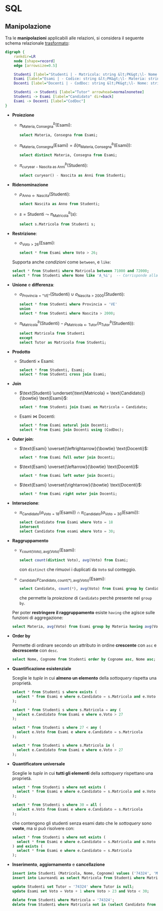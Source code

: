 # SQL

## Manipolazione

Tra le **manipolazioni** applicabili alle relazioni, si considera il seguente schema relazionale [trasformato](../02/README.md#trasformazione):

```dot process
digraph {
	rankdir=LR
	node [shape=record]
	edge [arrowsize=0.5]

	Studenti [label="Studenti | - Matricola: string &lt;PK&gt;\l- Nome: string\l- Cognome: string\l- Nascita: year\l- Provincia: string\l- Tutor: string &lt;FK(Studenti)&gt;\l"]
	Esami [label="Esami | - Codice: string &lt;PK&gt;\l- Materia: string\l- Consegna: date\l- Voto: int\l- Lode: bool\l- Candidato: string &lt;FK(Studenti)&gt;\l- CodDoc: string &lt;FK(Docenti)&gt;\l"]
	Docenti [label="Docenti | - CodDoc: string &lt;PK&gt;\l- Nome: string\l- Cognome: string\l"]

	Studenti -> Studenti [label="Tutor" arrowhead=normalnonetee]
	Studenti -> Esami [label="Candidato" dir=back]
	Esami -> Docenti [label="CodDoc"]
}
```

- **Proiezione**

	- $\pi^b_{\text{Materia}, \text{Consegna}}(\text{Esami})$:

		```sql
		select Materia, Consegna from Esami;
		```

	- $\pi_{\text{Materia}, \text{Consegna}}(\text{Esami}) = \delta(\pi^b_{\text{Materia}, \text{Consegna}}(\text{Esami}))$:

		```sql
		select distinct Materia, Consegna from Esami;
		```

	- $\pi^b_{\text{curyear} - \text{Nascita} \text{ as } \text{Anni}}(\text{Studenti})$:

		```sql
		select curyear() - Nascita as Anni from Studenti;
		```

- **Ridenominazione**

	- $\rho_{\text{Anno} \leftarrow \text{Nascita}}(\text{Studenti})$:

		```sql
		select Nascita as Anno from Studenti;
		```

	- $s = \text{Studenti} \leadsto \pi^b_{\text{Matricola}}(s)$:

		```sql
		select s.Matricola from Studenti s;
		```

- **Restrizione**:

	- $\sigma_{\text{Voto} > 26}(\text{Esami})$:

		```sql
		select * from Esami where Voto > 26;
		```

	Supporta anche _condizioni_ come `between`, e `like`:
	```sql
	select * from Studenti where Matricola between 71000 and 72000;
	select * from Studenti where Nome like 'A_%i';  -- Corrisponde alla regex /^A..*i$/
	```

- **Unione** e **differenza**:

	- $\sigma_{\text{Provincia} = \text{"VE"}}(\text{Studenti}) \cup \sigma_{\text{Nascita} > 2000}(\text{Studenti})$:

		```sql
		select * from Studenti where Provincia = 'VE'
		union
		select * from Studenti where Nascita > 2000;
		```

	- $\pi^b_{\text{Matricola}}(\text{Studenti}) - \rho_{\text{Matricola} \leftarrow \text{Tutor}}(\pi^b_{\text{Tutor}}(\text{Studenti}))$:

		```sql
		select Matricola from Studenti
		except
		select Tutor as Matricola from Studenti;
		```

- **Prodotto**

	- $\text{Studenti} \times \text{Esami}$:

		```sql
		select * from Studenti, Esami;
		select * from Studenti cross join Esami;
		```

- **Join**

	- $\text{Studenti} \underset{\text{Matricola} = \text{Candidato}}{\bowtie} \text{Esami}$:

		```sql
		select * from Studenti join Esami on Matricola = Candidato;
		```

	- $\text{Esami} \bowtie \text{Docenti}$:

		```sql
		select * from Esami natural join Docenti;
		select * from Esami join Docenti using (CodDoc);
		```

- **Outer join**:

	- $\text{Esami} \overset{\leftrightarrow}{\bowtie} \text{Docenti}$:

		```sql
		select * from Esami full outer join Docenti;
		```

	- $\text{Esami} \overset{\leftarrow}{\bowtie} \text{Docenti}$:

		```sql
		select * from Esami left outer join Docenti;
		```

	- $\text{Esami} \overset{\rightarrow}{\bowtie} \text{Docenti}$:

		```sql
		select * from Esami right outer join Docenti;
		```

- **Intersezione**:

	- $\pi_{\text{Candidato}}(\sigma_{\text{Voto} = 18}(\text{Esami})) \cap \pi_{\text{Candidato}}(\sigma_{\text{Voto} = 30}(\text{Esami}))$:

		```sql
		select Candidato from Esami where Voto = 18
		intersect
		select Candidato from esami where Voto = 30;
		```

- **Raggruppamento**

	- $\gamma_{\mathrm{count}(\text{Voto}),\mathrm{avg}(\text{Voto})}(\text{Esami})$:

		```sql
		select count(distinct Voto), avg(Voto) from Esami;
		```
		con `distinct` che rimuovi i duplicati da `Voto` sul conteggio.

	- $_{\text{Candidato}}\gamma_{\text{Candidato}, \mathrm{count}(\ast), \mathrm{avg}(\text{Voto})}(\text{Esami})$:

		```sql
		select Candidato, count(*), avg(Voto) from Esami group by Candidato;
		```
		che permette la _proiezione_ di `Candidato` perchè presente nel `group by`.

	Per poter **restringere il raggruppamento** esiste `having` che agisce sulle funzioni di aggregazione:
	```sql
	select Materia, avg(Voto) from Esami group by Materia having avg(Voto) < 20;
	```

- **Order by**

	Permette di ordinare secondo un attributo in ordine **crescente** con `asc` e **decrescente** con `desc`.

	```sql
	select Nome, Cognome from Studenti order by Cognome asc, Nome asc;
	```

- **Quantificazione esistenziale**

	Sceglie le _tuple_ in cui **almeno un elemento** della _sottoquery_ rispetta una proprietà.

	```sql
	select * from Studenti s where exists (
	  select * from Esami e where e.Candidato = s.Matricola and e.Voto > 27
	);

	select * from Studenti s where s.Matricola = any (
	  select e.Candidato from Esami e where e.Voto > 27
	);

	select * from Studenti s where 27 < any (
	  select e.Voto from Esami e where e.Candidato = s.Matricola
	);

	select * from Studenti s where s.Matricola in (
	  select e.Candidato from Esami e where e.Voto > 27
	);
	```

- **Quantificatore universale**

	Sceglie le _tuple_ in cui **tutti gli elementi** della _sottoquery_ rispettano una proprietà.

	```sql
	select * from Studenti s where not exists (
	  select * from Esami e where e.Candidato = s.Matricola and e.Voto <> 30
	);

	select * from Studenti s where 30 = all (
	  select e.Voto from Esami e where e.Candidato = s.Matricola
	);
	```
	che contengono gli studenti senza esami dato che le _sottoquery_ sono **vuote**, ma si può risolvere con:
	```sql
	select * from Studenti s where not exists (
	  select * from Esami e where e.Candidato = s.Matricola and e.Voto <> 30
	) and exists (
	  select * from Esami e where e.Candidato = s.Matricola
	);
	```

- **Inserimento**, **aggiornamento** e **cancellazione**

	```sql
	insert into Studenti (Matricola, Nome, Cognome) values ('74324', 'Mario', 'Rossi');
	insert into Laureandi as select Matricola from Studenti where Matricola = '74324';

	update Studenti set Tutor = '74324' where Tutor is null;
	update Esami set Voto = Voto + 1 where Voto > 23 and Voto < 30;

	delete from Studenti where Matricola = '74324';
	delete from Studenti where Matricola not in (select Candidato from Esami);
	```
